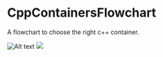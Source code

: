 # CppContainersFlowchart
A flowchart to choose the right c++ container.

![Alt text](./flowchart.svg)
<img src="./flowchart.svg">
